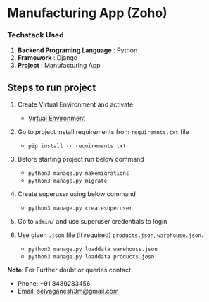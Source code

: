 # Manufacturing App (Zoho)

### Techstack Used 
  1. **Backend Programing Language** : Python
  1. **Framework** : Django
  1. **Project** : Manufacturing App

## Steps to run project

1. Create Virtual Environment and activate 
    - [Virtual Environment](https://github.com/selvaganesh3m/Documents/blob/main/virtualenv.md)

1. Go to project install requirements from `requiremnts.txt` file
    - `pip install -r requirements.txt`

1. Before starting project run below command
    - `python3 manage.py makemigrations`
    - `python3 manage.py migrate`

1. Create superuser using below command 
    - `python3 manage.py createsuperuser`

1. Go to `admin/` and use superuser credentials to login

1. Use given `.json` file (if required) `products.json`, `warehouse.json`. 
   - `python3 manage.py loaddata warehouse.json`
   - `python3 manage.py loaddata products.josn`

**Note**: For Further doubt or queries contact: 
   - Phone: +91 8489283456
   - Email: selvaganesh3m@gmail.com


